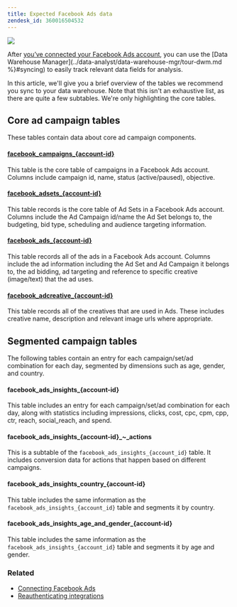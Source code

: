 ```yaml
---
title: Expected Facebook Ads data
zendesk_id: 360016504532
---
```


![](../assets/Facebook_Logo.png)

After [you’ve connected your Facebook Ads account](../data-analyst/importing-data/integrations/facebook-ads.md), you can use the [Data Warehouse Manager](../data-analyst/data-warehouse-mgr/tour-dwm.md %}#syncing) to easily track relevant data fields for analysis.

In this article, we\'ll give you a brief overview of the tables we recommend you sync to your data warehouse. Note that this isn\'t an exhaustive list, as there are quite a few subtables. We\'re only highlighting the core tables.

## Core ad campaign tables

These tables contain data about core ad campaign components.

#### [facebook\_campaigns\_\{account-id}](https://developers.facebook.com/docs/reference/ads-api/adcampaign/)

This table is the core table of campaigns in a Facebook Ads account. Columns include campaign id, name, status (active/paused), objective.

#### [facebook\_adsets\_\{account-id}](https://developers.facebook.com/docs/marketing-api/reference/ad-campaign)

This table records is the core table of Ad Sets in a Facebook Ads account. Columns include the Ad Campaign id/name the Ad Set belongs to, the budgeting, bid type, scheduling and audience targeting information.

#### [facebook\_ads\_\{account-id}](https://developers.facebook.com/docs/reference/ads-api/adgroup/)

This table records all of the ads in a Facebook Ads account. Columns include the ad information including the Ad Set and Ad Campaign it belongs to, the ad bidding, ad targeting and reference to specific creative (image/text) that the ad uses.

#### [facebook\_adcreative\_\{account-id}](https://developers.facebook.com/docs/reference/ads-api/adcreative/)

This table records all of the creatives that are used in Ads. These includes creative name, description and relevant image urls where appropriate.

## Segmented campaign tables

The following tables contain an entry for each campaign/set/ad combination for each day, segmented by dimensions such as age, gender, and country.

#### facebook\_ads\_insights\_\{account-id}

This table includes an entry for each campaign/set/ad combination for each day, along with statistics including impressions, clicks, cost, cpc, cpm, cpp, ctr, reach, social\_reach, and spend.

#### facebook\_ads\_insights\_\{account-id}\_~\_actions

This is a subtable of the `facebook_ads_insights_{account_id}` table. It includes conversion data for actions that happen based on different campaigns.

#### facebook\_ads\_insights\_country\_\{account-id}

This table includes the same information as the `facebook_ads_insights_{account_id}` table and segments it by country.

#### facebook\_ads\_insights\_age\_and\_gender\_\{account-id}

This table includes the same information as the `facebook_ads_insights_{account_id}` table and segments it by age and gender.

### Related

* [Connecting Facebook Ads](../data-analyst/importing-data/integrations/facebook-ads.md)
* [Reauthenticating integrations](https://support.magento.com/hc/en-us/articles/360016733151-Reauthenticating-integrations)

